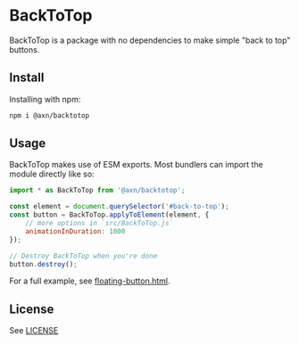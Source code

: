 # BackToTop
BackToTop is a package with no dependencies to make simple "back to top" buttons.

## Install
Installing with npm:
```bash
npm i @axn/backtotop
```

## Usage
BackToTop makes use of ESM exports. Most bundlers can import the module directly like so:
```js
import * as BackToTop from '@axn/backtotop';

const element = document.querySelector('#back-to-top');
const button = BackToTop.applyToElement(element, {
    // more options in `src/BackToTop.js`
    animationInDuration: 1000
});

// Destroy BackToTop when you're done
button.destroy();
```

For a full example, see [floating-button.html](examples/floating-button.html).

## License
See [LICENSE](LICENSE)
